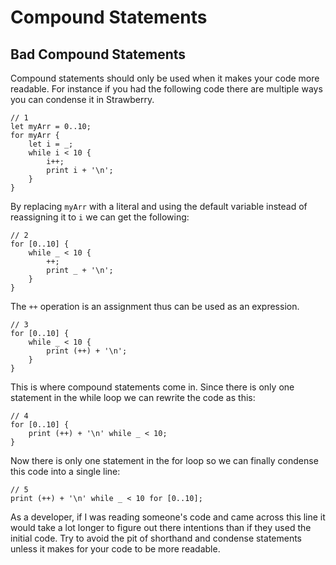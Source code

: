 # Compound Statements


## Bad Compound Statements
Compound statements should only be used when it makes your code more readable.
For instance if you had the following code there are multiple ways you can condense it in Strawberry.
```
// 1
let myArr = 0..10;
for myArr {
    let i = _;
    while i < 10 {
        i++;
        print i + '\n';
    }
}
```
By replacing `myArr` with a literal
and using the default variable instead of reassigning it to `i` we can get the following:
```
// 2
for [0..10] {
    while _ < 10 {
        ++;
        print _ + '\n';
    }
}
```
The `++` operation is an assignment thus can be used as an expression.
```
// 3
for [0..10] {
    while _ < 10 {
        print (++) + '\n';
    }
}
```
This is where compound statements come in. Since there is only one statement in the
while loop we can rewrite the code as this:
```
// 4
for [0..10] {
    print (++) + '\n' while _ < 10;
}
```
Now there is only one statement in the for loop so we can finally condense this code into
a single line:
```
// 5
print (++) + '\n' while _ < 10 for [0..10];
```
As a developer, if I was reading someone's code and came across this line it would take a lot 
longer to figure out there intentions than if they used the initial code. Try to avoid 
the pit of shorthand and condense statements unless it makes for your code to be more readable.